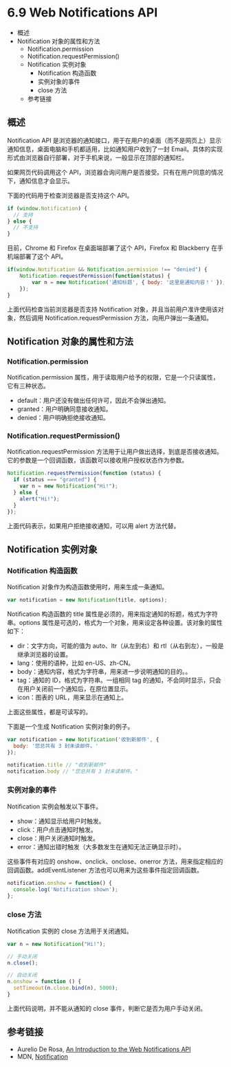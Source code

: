 # 6.9 Web Notifications API

*   概述
*   Notification 对象的属性和方法
    *   Notification.permission
    *   Notification.requestPermission()
    *   Notification 实例对象
        *   Notification 构造函数
        *   实例对象的事件
        *   close 方法
    *   参考链接

## 概述

Notification API 是浏览器的通知接口，用于在用户的桌面（而不是网页上）显示通知信息，桌面电脑和手机都适用，比如通知用户收到了一封 Email。具体的实现形式由浏览器自行部署，对于手机来说，一般显示在顶部的通知栏。

如果网页代码调用这个 API，浏览器会询问用户是否接受。只有在用户同意的情况下，通知信息才会显示。

下面的代码用于检查浏览器是否支持这个 API。

```js
if (window.Notification) {
  // 支持
} else {
  // 不支持
}
```

目前，Chrome 和 Firefox 在桌面端部署了这个 API，Firefox 和 Blackberry 在手机端部署了这个 API。

```js
if(window.Notification && Notification.permission !== "denied") {
    Notification.requestPermission(function(status) {
        var n = new Notification('通知标题', { body: '这里是通知内容！' }); 
    });
}
```

上面代码检查当前浏览器是否支持 Notification 对象，并且当前用户准许使用该对象，然后调用 Notification.requestPermission 方法，向用户弹出一条通知。

## Notification 对象的属性和方法

### Notification.permission

Notification.permission 属性，用于读取用户给予的权限，它是一个只读属性，它有三种状态。

*   default：用户还没有做出任何许可，因此不会弹出通知。
*   granted：用户明确同意接收通知。
*   denied：用户明确拒绝接收通知。

### Notification.requestPermission()

Notification.requestPermission 方法用于让用户做出选择，到底是否接收通知。它的参数是一个回调函数，该函数可以接收用户授权状态作为参数。

```js
Notification.requestPermission(function (status) {
  if (status === "granted") {
    var n = new Notification("Hi!");
  } else {
    alert("Hi!");
  }
});
```

上面代码表示，如果用户拒绝接收通知，可以用 alert 方法代替。

## Notification 实例对象

### Notification 构造函数

Notification 对象作为构造函数使用时，用来生成一条通知。

```js
var notification = new Notification(title, options);
```

Notification 构造函数的 title 属性是必须的，用来指定通知的标题，格式为字符串。options 属性是可选的，格式为一个对象，用来设定各种设置。该对象的属性如下：

*   dir：文字方向，可能的值为 auto、ltr（从左到右）和 rtl（从右到左），一般是继承浏览器的设置。
*   lang：使用的语种，比如 en-US、zh-CN。
*   body：通知内容，格式为字符串，用来进一步说明通知的目的。。
*   tag：通知的 ID，格式为字符串。一组相同 tag 的通知，不会同时显示，只会在用户关闭前一个通知后，在原位置显示。
*   icon：图表的 URL，用来显示在通知上。

上面这些属性，都是可读写的。

下面是一个生成 Notification 实例对象的例子。

```js
var notification = new Notification('收到新邮件', {
  body: '您总共有 3 封未读邮件。'
});

notification.title // "收到新邮件"
notification.body // "您总共有 3 封未读邮件。"
```

### 实例对象的事件

Notification 实例会触发以下事件。

*   show：通知显示给用户时触发。
*   click：用户点击通知时触发。
*   close：用户关闭通知时触发。
*   error：通知出错时触发（大多数发生在通知无法正确显示时）。

这些事件有对应的 onshow、onclick、onclose、onerror 方法，用来指定相应的回调函数。addEventListener 方法也可以用来为这些事件指定回调函数。

```js
notification.onshow = function() {
  console.log('Notification shown');
};
```

### close 方法

Notification 实例的 close 方法用于关闭通知。

```js
var n = new Notification("Hi!");

// 手动关闭
n.close();

// 自动关闭
n.onshow = function () { 
  setTimeout(n.close.bind(n), 5000); 
}
```

上面代码说明，并不能从通知的 close 事件，判断它是否为用户手动关闭。

## 参考链接

*   Aurelio De Rosa, [An Introduction to the Web Notifications API](http://www.sitepoint.com/introduction-web-notifications-api/)
*   MDN, [Notification](https://developer.mozilla.org/en-US/docs/Web/API/Notification)